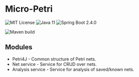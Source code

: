 # Micro-Petri
![MIT License](https://img.shields.io/badge/license-MIT-green)
![Java 11](https://img.shields.io/badge/Java-11-red)
![Spring Boot 2.4.0](https://img.shields.io/badge/Spring%20Boot-2.4.0-brightgreen)

![Maven build](https://github.com/mladoniczky/micro-petri/workflows/Maven%20package%20build/badge.svg)

## Modules
- Petri4J - Common structure of Petri nets.
- Net service - Service for CRUD over nets.
- Analysis service - Service for analysis of saved/known nets.
